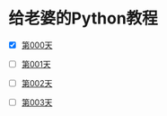 # 给老婆的Python教程

- [x] [第000天](./day000)
- [ ] [第001天](./day001)
- [ ] [第002天](./day002)
- [ ] [第003天](./day003)

